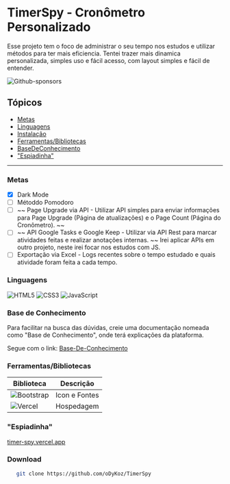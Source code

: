 # TimerSpy - Cronômetro Personalizado

Esse projeto tem o foco de administrar o seu tempo nos estudos e utilizar métodos para ter mais eficiencia. Tentei trazer mais dinamica personalizada, 
simples uso e fácil acesso, com layout simples e fácil de entender.

![Github-sponsors](https://img.shields.io/badge/sponsor-30363D?style=for-the-badge&logo=GitHub-Sponsors&logoColor=#EA4AAA)

## Tópicos

- [Metas](#metas)
- [Linguagens](#linguagens)
- [Instalação](#download)
- [Ferramentas/Bibliotecas](#ferramentasbibliotecas)
- [BaseDeConhecimento](#base-de-conhecimento)
- ["Espiadinha"](#espiadinha)

  
-------------
### Metas 

- [x] Dark Mode
- [ ] Métoddo Pomodoro
- [ ] ~~ Page Upgrade via API - Utilizar API simples para enviar informações para Page Upgrade (Página de atualizações) e o Page Count (Página do Cronômetro). ~~
- [ ] ~~ API Google Tasks e Google Keep - Utilizar via API Rest para marcar atividades feitas e realizar anotações internas. ~~
Irei aplicar APIs em outro projeto, neste irei focar nos estudos com JS.
- [ ] Exportação via Excel - Logs recentes sobre o tempo estudado e quais atividade foram feita a cada tempo.

### Linguagens

   ![HTML5](https://img.shields.io/badge/html5-%23E34F26.svg?style=for-the-badge&logo=html5&logoColor=white)
  ![CSS3](https://img.shields.io/badge/css3-%231572B6.svg?style=for-the-badge&logo=css3&logoColor=white)
  ![JavaScript](https://img.shields.io/badge/javascript-%23323330.svg?style=for-the-badge&logo=javascript&logoColor=%23F7DF1E)

### Base de Conhecimento

Para facilitar na busca das dúvidas, creie uma documentação nomeada como "Base de Conhecimento", onde terá explicações da plataforma.

Segue com o link: [Base-De-Conhecimento](https://docs.google.com/document/d/10X7UbAitMSftVkc-XETh0Qp5RnOwMsVaPnYoSbQGpBQ/edit?usp=sharing)

### Ferramentas/Bibliotecas

| Biblioteca  | Descrição   | 
|-------------|-------------|
| ![Bootstrap](https://img.shields.io/badge/bootstrap-%238511FA.svg?style=for-the-badge&logo=bootstrap&logoColor=white)      | Icon e Fontes     | 
| ![Vercel](https://img.shields.io/badge/vercel-%23000000.svg?style=for-the-badge&logo=vercel&logoColor=white)      | Hospedagem      | 

### "Espiadinha"

[timer-spy.vercel.app](https://timer-spy.vercel.app/)

### Download

```bash
   git clone https://github.com/oDyKoz/TimerSpy
